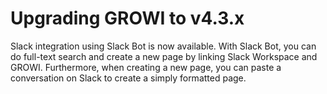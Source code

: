 # Upgrading GROWI to v4.3.x

Slack integration using Slack Bot is now available.
With Slack Bot, you can do full-text search and create a new page by linking Slack Workspace and GROWI.
Furthermore, when creating a new page, you can paste a conversation on Slack to create a simply formatted page.

<!-- TODO bot manual が master に merged されたら記述する -->
<!-- See [here](../../). -->
